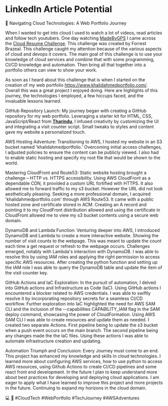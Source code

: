 # LinkedIn Article Potential

🚀 Navigating Cloud Technologies: A Web Portfolio Journey

When I wanted to get into cloud I used to watch a lot of videos, read articles and follow tech youtubers. One day watching [MadeByGPS](https://www.youtube.com/madebygps) I came across the [Cloud Resume Challenge](https://cloudresumechallenge.dev/docs/the-challenge/). This challenge was created by Forrest Brazeal. This challenge caught my attention because of the various aspects of cloud and devops it covers. The main goal of this challenge is to use your knowledge of cloud services and combine that with some programming, CI/CD knowledge and automation. Then bring all that together into a portfolio others can view to show your work. 

As soon as I heard about this challenge that is when I started on the creation of my web portfolio https://www.khalidahmedportfolio.com/. Overall this was a great project I enjoyed doing. Here are highlights of this journey, the technologies I employed, a few hiccups faced, and the invaluable lessons learned.

GitHub Repository Launch:
My journey began with creating a GitHub repository for my web portfolio. Leveraging a starter kit for HTML, CSS, JavaScript/React from **[Tharindu](https://github.com/truethari)**, I infused creativity by customizing the UI and integrating a visit counter script. Small tweaks to styles and content gave my website a personalized touch.

AWS Hosting Adventure:
Transitioning to AWS, I hosted my website in an S3 bucket named 'khalidahmedportfolio.' Overcoming initial access challenges, I adjusted policies to ensure the content can be publicly viewed. I also had to enable static hosting and specify my root file that would be shown to the world.

Mastering CloudFront and Route53:
Static website hosting brought a challenge – HTTP vs. HTTPS accessibility. Using AWS CloudFront as a dependable CDN, it provided a custom URL fortified with HTTPS. It also allowed me to forward traffic to my s3 bucket. However the URL did not look aesthetically pleasing. Seeking a more professional domain, I acquired 'khalidahmedportfolio.com' through AWS Route53. It came with a public hosted zone and certificate stored in ACM. Creating an A record and pointing it to my CloudFront distribution allowed and using the certificate in CloudFront allowed me to view my s3 bucket contents using a secure web domain.

DynamoDB and Lambda Function:
Venturing deeper into AWS, I introduced DynamoDB and Lambda to create a more interactive website. Showing the number of visit counts to the webpage. This was meant to update the count each time a get request or refresh to the webpage occurs. Challenges emerged, notably with Lambda's interaction with DynamoDB. I was able to resolve this by using IAM roles and applying the right permission to access specific AWS resources. After creating the python function and setting up the IAM role I was able to query the DynamoDB table and update the item of the visit counter key. 

GitHub Actions and IaC Exploration:
In the pursuit of automation, I delved into GitHub actions and Infrastructure as Code (IaC). Using GitHub actions I encountered a blocker related to AWS credentials. I was able to swiftly resolve it by incorporating repository secrets for a seamless CI/CD workflow. Further exploration into IaC highlighted the need for AWS SAM CLI and the inclusion of the --capabilities CAPABILITY_IAM flag in the SAM deploy command, showcasing the power of CloudFormation. Using AWS SAM CLI I was able to create resources and update them as needed. I created two separate Actions. First pipeline being to update the s3 bucket when a push event occurs on the main branch. The second pipeline being any changes made the the IaC files. Using these actions I was able to automate infrastructure creation and updating.

Automation Triumph and Conclusion:
Every Journey must come to an end. This project has enhanced my knowledge and skills in cloud technologies. I learned more about configuring AWS services, how to use python to access AWS resources, using Github Actions to create CI/CD pipelines and some react front end development. In the future I plan to keep understand more about best practices for developing and deploying cloud applications. I am eager to apply what I have learned to improve this project and more projects in the future. Continuing to expand my horizons in the cloud domain.

💻 🚀 #CloudTech #WebPortfolio #TechJourney #AWSAdventures
